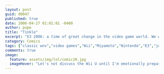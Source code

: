 ```yaml
---
layout: post
guid: d0047
published: true
date: 2006-04-27 01:01:01 -0400
author: pope
title: "Tinkle"
excerpt: "E3 2006: a time of great change in the video game world. We will all remember where we were the first time that Miyamoto pulled his Wii out for all of us to play with."
category: Comics
tags: ["classic wnv","video games","Wii","Miyamoto","Nintendo","E3","junk jokes"]
comments: true 
image:
  feature: assets/img/lol/comic20.jpg
  imageHover: "Let's not discuss the Wii U until I'm emotionally prepared."
---
```


